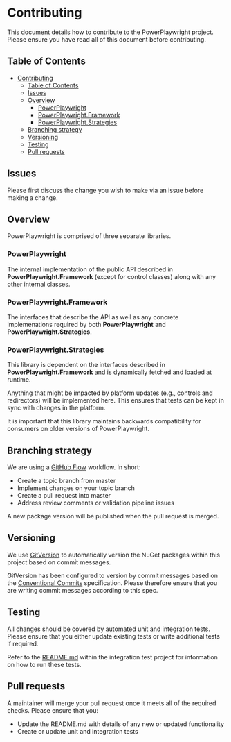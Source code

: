 # Contributing

This document details how to contribute to the PowerPlaywright project. Please ensure you have read all of this document before contributing.

## Table of Contents

- [Contributing](#contributing)
  - [Table of Contents](#table-of-contents)
  - [Issues](#issues)
  - [Overview](#overview)
    - [PowerPlaywright](#powerplaywright)
    - [PowerPlaywright.Framework](#powerplaywrightframework)
    - [PowerPlaywright.Strategies](#powerplaywrightstrategies)
  - [Branching strategy](#branching-strategy)
  - [Versioning](#versioning)
  - [Testing](#testing)
  - [Pull requests](#pull-requests)

## Issues

Please first discuss the change you wish to make via an issue before making a change.

## Overview

PowerPlaywright is comprised of three separate libraries.

### PowerPlaywright

The internal implementation of the public API described in **PowerPlaywright.Framework** (except for control classes) along with any other internal classes.

### PowerPlaywright.Framework

The interfaces that describe the API as well as any concrete implemenations required by both **PowerPlaywright** and **PowerPlaywright.Strategies**.

### PowerPlaywright.Strategies

This library is dependent on the interfaces described in **PowerPlaywright.Framework** and is dynamically fetched and loaded at runtime.

Anything that might be impacted by platform updates (e.g., controls and redirectors) will be implemented here. This ensures that tests can be kept in sync with changes in the platform.

It is important that this library maintains backwards compatibility for consumers on older versions of PowerPlaywright.

## Branching strategy

We are using a [GitHub Flow](https://githubflow.github.io/) workflow. In short:

- Create a topic branch from master
- Implement changes on your topic branch
- Create a pull request into master
- Address review comments or validation pipeline issues

A new package version will be published when the pull request is merged. 

## Versioning

We use [GitVersion](https://gitversion.net/docs/) to automatically version the NuGet packages within this project based on commit messages. 

GitVersion has been configured to version by commit messages based on the [Conventional Commits](https://www.conventionalcommits.org/en/v1.0.0/) specification. Please therefore ensure that you are writing commit messages according to this spec.

## Testing

All changes should be covered by automated unit and integration tests. Please ensure that you either update existing tests or write additional tests if required.

Refer to the [README.md](./tests/PowerPlaywright.IntegrationTests/README.md) within the integration test project for information on how to run these tests.

## Pull requests

A maintainer will merge your pull request once it meets all of the required checks. Please ensure that you:

- Update the README.md with details of any new or updated functionality
- Create or update unit and integration tests